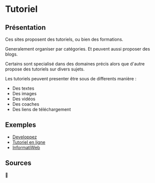 # Tutoriel
## Présentation
Ces sites proposent des tutoriels, ou bien des formations.

Generalement organiser par catégories. Et peuvent aussi proposer des blogs.

Certains sont specialisé dans des domaines précis alors que d'autre propose des tutoriels sur divers sujets.

Les tutoriels peuvent presenter être sous de differents manière :
- Des textes
- Des images
- Des vidéos
- Des coaches
- Des liens de téléchargement

## Exemples
- [Developpez](https://jeux.developpez.com/tutoriels/)
- [Tutoriel en ligne](https://tutoriel-en-ligne.fr)
- [InformatiWeb](https://www.informatiweb.net/tutoriels/jeux-video)

## Sources
🚧
